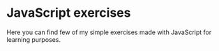 # JavaScript exercises
Here you can find few of my simple exercises made with JavaScript for learning purposes.
